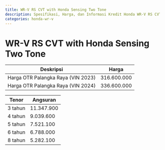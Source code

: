 ```yaml
---
title: WR-V RS CVT with Honda Sensing Two Tone
description: Spesifikasi, Harga, dan Informasi Kredit Honda WR-V RS CVT with Honda Sensing Two Tone
categories: honda-wr-v
---
```

# WR-V RS CVT with Honda Sensing Two Tone

| Deskripsi | Harga |
| --- | --- |
| Harga OTR Palangka Raya (VIN 2023) | 316.600.000 |
| Harga OTR Palangka Raya (VIN 2024) | 336.600.000 |

| Tenor | Angsuran |
| --- | --- |
| 3 tahun | 11.347.900 |
| 4 tahun | 9.039.600 |
| 5 tahun | 7.521.100 |
| 6 tahun | 6.788.000 |
| 8 tahun | 5.282.100 |

